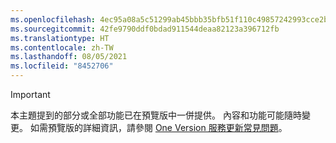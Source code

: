 ```yaml
---
ms.openlocfilehash: 4ec95a08a5c51299ab45bbb35bfb51f110c49857242993cce2b27637260d09f3
ms.sourcegitcommit: 42fe9790ddf0bdad911544deaa82123a396712fb
ms.translationtype: HT
ms.contentlocale: zh-TW
ms.lasthandoff: 08/05/2021
ms.locfileid: "8452706"
---
```

> [!IMPORTANT]
> 本主題提到的部分或全部功能已在預覽版中一併提供。 內容和功能可能隨時變更。 如需預覽版的詳細資訊，請參閱 [One Version 服務更新常見問題](../../fin-ops-core/fin-ops/get-started/one-version.md)。